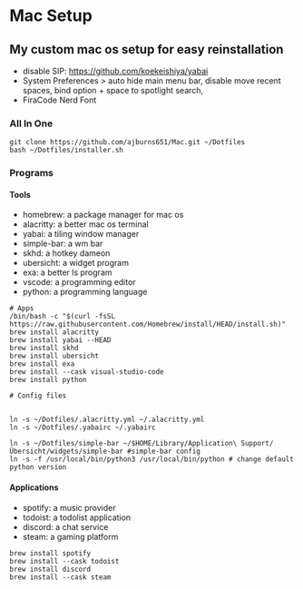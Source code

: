 # Mac Setup
## My custom mac os setup for easy reinstallation


- disable SIP: https://github.com/koekeishiya/yabai
- System Preferences > auto hide main menu bar, disable move recent spaces, bind option + space to spotlight search,
- FiraCode Nerd Font


### All In One

```
git clone https://github.com/ajburns651/Mac.git ~/Dotfiles
bash ~/Dotfiles/installer.sh
```

### Programs

#### Tools

- homebrew: a package manager for mac os
- alacritty: a better mac os terminal
- yabai: a tiling window manager
- simple-bar: a wm bar
- skhd: a hotkey dameon
- ubersicht: a widget program
- exa: a better ls program
- vscode: a programming editor
- python: a programming language

```
# Apps
/bin/bash -c "$(curl -fsSL https://raw.githubusercontent.com/Homebrew/install/HEAD/install.sh)"
brew install alacritty
brew install yabai --HEAD
brew install skhd
brew install ubersicht
brew install exa
brew install --cask visual-studio-code
brew install python

# Config files


ln -s ~/Dotfiles/.alacritty.yml ~/.alacritty.yml
ln -s ~/Dotfiles/.yabairc ~/.yabairc

ln -s ~/Dotfiles/simple-bar ~/$HOME/Library/Application\ Support/Übersicht/widgets/simple-bar #simple-bar config
ln -s -f /usr/local/bin/python3 /usr/local/bin/python # change default python version
```

#### Applications

- spotify: a music provider
- todoist: a todolist application
- discord: a chat service
- steam: a gaming platform

```
brew install spotify
brew install --cask todoist
brew install discord
brew install --cask steam
```
